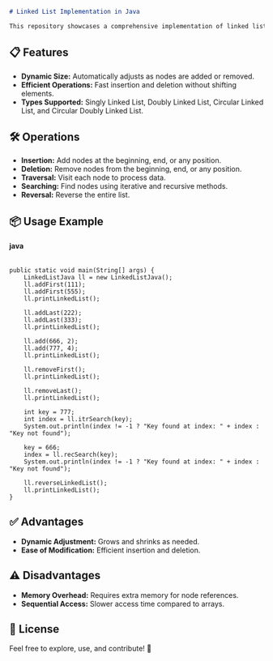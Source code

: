 ```markdown
# Linked List Implementation in Java

This repository showcases a comprehensive implementation of linked lists in Java, including various operations like insertion, deletion, traversal, and searching.

```
## 📋 Features

- **Dynamic Size:** Automatically adjusts as nodes are added or removed.
- **Efficient Operations:** Fast insertion and deletion without shifting elements.
- **Types Supported:** Singly Linked List, Doubly Linked List, Circular Linked List, and Circular Doubly Linked List.


## 🛠️ Operations


- **Insertion:** Add nodes at the beginning, end, or any position.
- **Deletion:** Remove nodes from the beginning, end, or any position.
- **Traversal:** Visit each node to process data.
- **Searching:** Find nodes using iterative and recursive methods.
- **Reversal:** Reverse the entire list.


## 📦 Usage Example
#### java
```

public static void main(String[] args) {
    LinkedListJava ll = new LinkedListJava();
    ll.addFirst(111);
    ll.addFirst(555);
    ll.printLinkedList();
    
    ll.addLast(222);
    ll.addLast(333);
    ll.printLinkedList();
    
    ll.add(666, 2);
    ll.add(777, 4);
    ll.printLinkedList();
    
    ll.removeFirst();
    ll.printLinkedList();
    
    ll.removeLast();
    ll.printLinkedList();
    
    int key = 777;
    int index = ll.itrSearch(key);
    System.out.println(index != -1 ? "Key found at index: " + index : "Key not found");
    
    key = 666;
    index = ll.recSearch(key);
    System.out.println(index != -1 ? "Key found at index: " + index : "Key not found");
    
    ll.reverseLinkedList();
    ll.printLinkedList();
}
```

## ✅ Advantages

- **Dynamic Adjustment:** Grows and shrinks as needed.
- **Ease of Modification:** Efficient insertion and deletion.

## ⚠️ Disadvantages

- **Memory Overhead:** Requires extra memory for node references.
- **Sequential Access:** Slower access time compared to arrays.

## 📜 License


Feel free to explore, use, and contribute! 🚀
```

